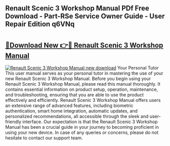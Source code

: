 ## Renault Scenic 3 Workshop Manual PDf Free Download - Part-RSe Service Owner Guide - User Repair Edition q6VNq

# <h2><a href="http://cf2460.oget.top/?id=Renault+Scenic+3+Workshop+Manual">🔗Download New 👉🔴 Renault Scenic 3 Workshop Manual</a></h2>

[![Renault Scenic 3 Workshop Manual new download](https://i.imgur.com/5g1atiW.png)](http://cf2460.oget.top/?id=Renault+Scenic+3+Workshop+Manual)
Your Personal Tutor This user manual serves as your personal tutor in mastering the use of your new Renault Scenic 3 Workshop Manual. Before you begin using your Renault Scenic 3 Workshop Manual, please read this manual thoroughly. It contains essential information on product setup, operation, maintenance, and troubleshooting, ensuring that you are able to use the product effectively and efficiently. Renault Scenic 3 Workshop Manual offers users an extensive range of advanced features, including biometric authentication, smart home integration, automatic updates, and personalized recommendations, all accessible through the sleek and user-friendly interface. Our expectation is that the Renault Scenic 3 Workshop Manual has been a crucial guide in your journey to becoming proficient in using your new device. In case of any queries or concerns, please do not hesitate to contact our support team.
